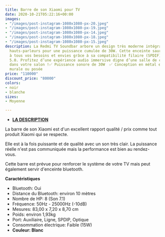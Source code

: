 ```yaml
---
title: Barre de son Xiaomi pour TV
date: 2020-10-21T05:22:16+00:00
images:
- "/images/post-instagram-1080x1080-px-20.jpeg"
- "/images/post-instagram-1080x1080-px-19.jpeg"
- "/images/post-instagram-1080x1080-px-14.jpeg"
- "/images/post-instagram-1080x1080-px-18.jpeg"
- "/images/post-instagram-1080x1080-px-15.jpeg"
description: La Redmi TV Soundbar arbore un design très moderne intégrant plusieurs
  hauts-parleurs pour une puissance cumulée de 30W. Cette enceinte saura répondre
  à tous vos besoins et envies grâce à sa compatibilité filaire (SPDIF) et Bluetooth
  5.0. Profitez d’une expérience audio immersive digne d’une salle de cinéma directement
  dans votre salon !✅ Puissance sonore de 30W  ✅ Conception en métal et ABS  ✅ Installation
  murale ou posée
price: "110000"
discount_price: "80000"
colors:
- noir
- blanche
sizes:
- Moyenne

---
```

* [**LA DESCRIPTION**](https://xifrance.com/product/xiaomi-mi-barre-de-son/#tab-description)

La barre de son Xiaomi est d'un excellent rapport qualité / prix comme tout produit Xiaomi qui se respecte.

Elle est à la fois puissante et de qualité avec un son très clair. La puissance réelle n'est pas communiquée mais la performance est bien au rendez-vous.

Cette barre est prévue pour renforcer le système de votre TV mais peut également servir d'enceinte bluetooth.

**Caractéristiques**

* Bluetooth: Oui
* Distance du Bluetooth: environ 10 mètres
* Nombre de HP: 8 (Son 7.1)
* Fréquence: 50Hz - 25000Hz (-10dB)
* Mesures: 83,00 x 7,20 x 8,70 cm
* Poids: environ 1,93kg
* Port: Auxiliaire, Ligne, SPDIP, Optique
* Consommation électrique: Faible (15W)
* **Couleur: Blanc**